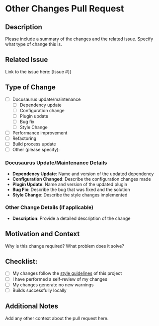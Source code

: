 # Other Changes Pull Request

## Description

Please include a summary of the changes and the related issue. Specify what type of change this is.

## Related Issue

Link to the issue here: [Issue #](

## Type of Change

- [ ] Docusaurus update/maintenance
    - [ ] Dependency update
    - [ ] Configuration change
    - [ ] Plugin update
    - [ ] Bug fix
    - [ ] Style Change
- [ ] Performance improvement
- [ ] Refactoring
- [ ] Build process update
- [ ] Other (please specify):

<!-- If you selected "Docusaurus update/maintenance", please fill out the following section -->
### Docusaurus Update/Maintenance Details
- **Dependency Update**: Name and version of the updated dependency
- **Configuration Changed**: Describe the configuration changes made
- **Plugin Update**: Name and version of the updated plugin
- **Bug Fix**: Describe the bug that was fixed and the solution
- **Style Change**: Describe the style changes implemented 

### Other Change Details (if applicable)
- **Description**: Provide a detailed description of the change

## Motivation and Context

Why is this change required? What problem does it solve?

## Checklist:

- [ ] My changes follow the [style guidelines](https://github.com/signalwire/signalwire-docs/wiki/Style-Guidelines) of this project
- [ ] I have performed a self-review of my changes
- [ ] My changes generate no new warnings
- [ ] Builds successfully locally 

## Additional Notes

Add any other context about the pull request here.
